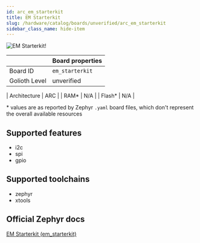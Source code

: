```yaml
---
id: arc_em_starterkit
title: EM Starterkit
slug: /hardware/catalog/boards/unverified/arc_em_starterkit
sidebar_class_name: hide-item
---
```


[//]: # (This is an auto-generated file, do not edit! Changes to it will be lost upon re-generation)

![EM Starterkit!](/img/boards/arc/em_starterkit.jpg "EM Starterkit")

|                | Board properties     |
| -------------  | -------------------- |
| Board ID       | `em_starterkit` |
| Golioth Level  | unverified       |

| Architecture   | ARC |
| RAM*           | N/A |
| Flash*         | N/A |

\* values are as reported by Zephyr `.yaml` board files, which don't represent the overall available resources



## Supported features

* i2c
* spi
* gpio

## Supported toolchains

* zephyr
* xtools

## Official Zephyr docs

[EM Starterkit (em_starterkit)](https://docs.zephyrproject.org/latest/boards/arc/em_starterkit/doc/index.html)
